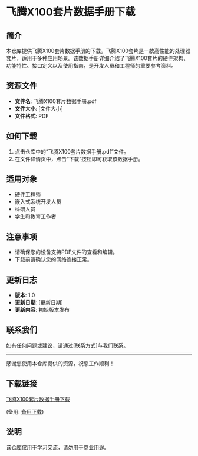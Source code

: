 # 飞腾X100套片数据手册下载

## 简介
本仓库提供飞腾X100套片数据手册的下载。飞腾X100套片是一款高性能的处理器套片，适用于多种应用场景。该数据手册详细介绍了飞腾X100套片的硬件架构、功能特性、接口定义以及使用指南，是开发人员和工程师的重要参考资料。

## 资源文件
- **文件名**: 飞腾X100套片数据手册.pdf
- **文件大小**: [文件大小]
- **文件格式**: PDF

## 如何下载
1. 点击仓库中的“飞腾X100套片数据手册.pdf”文件。
2. 在文件详情页中，点击“下载”按钮即可获取该数据手册。

## 适用对象
- 硬件工程师
- 嵌入式系统开发人员
- 科研人员
- 学生和教育工作者

## 注意事项
- 请确保您的设备支持PDF文件的查看和编辑。
- 下载前请确认您的网络连接正常。

## 更新日志
- **版本**: 1.0
- **更新日期**: [更新日期]
- **更新内容**: 初始版本发布

## 联系我们
如有任何问题或建议，请通过[联系方式]与我们联系。

---

感谢您使用本仓库提供的资源，祝您工作顺利！

## 下载链接
[飞腾X100套片数据手册下载](https://pan.quark.cn/s/d3f3b717d22e) 

(备用: [备用下载](https://pan.baidu.com/s/1txqfj5BSaRszKSuVbrLIqw?pwd=1234))

## 说明

该仓库仅用于学习交流，请勿用于商业用途。
